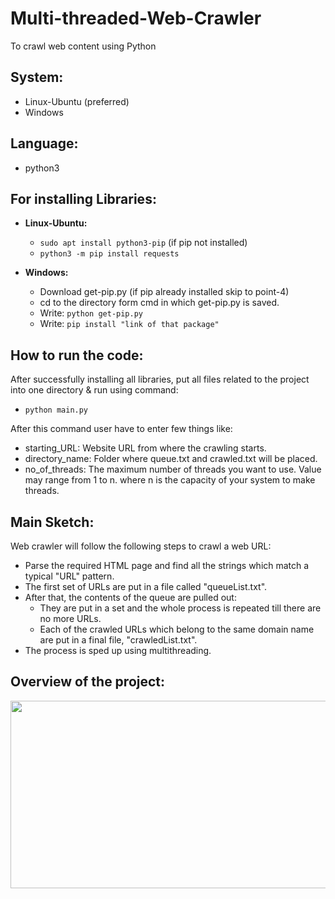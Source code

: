 # Multi-threaded-Web-Crawler
To crawl web content using Python

## System:
- Linux-Ubuntu (preferred)
- Windows

## Language:
- python3

## For installing Libraries: 
- **Linux-Ubuntu:**
  - `sudo apt install python3-pip`  (if pip not installed)
  - `python3 -m pip install requests`

- **Windows:**
  -	Download get-pip.py  (if pip already installed skip to point-4)
  -	cd to the directory form cmd in which get-pip.py is saved.
  -	Write: `python get-pip.py`
  -	Write: `pip install "link of that package"`

## How to run the code:
After successfully installing all libraries, put all files related to the project into one directory
& run using command:
- `python main.py` 

After this command user have to enter few things like:
-	starting_URL: Website URL from where the crawling starts.
-	directory_name: Folder where queue.txt and crawled.txt will be placed.
-	no_of_threads: The maximum number of threads you want to use. Value may range from 1 to n. where n is the capacity of your system to make threads.

## Main Sketch:
Web crawler will follow the following steps to crawl a 
web URL:
- Parse the required HTML page and find all the strings 
which match a typical "URL" pattern.
- The first set of URLs are put in a file called 
"queueList.txt".
- After that, the contents of the queue are pulled out:
  - They are put in a set and the whole process is 
  repeated till there are no more URLs.
  - Each of the crawled URLs which belong to 
  the same domain name are put in a final file, 
  "crawledList.txt".
- The process is sped up using multithreading.

## Overview of the project: 
<p align="center">
  <img src="https://user-images.githubusercontent.com/84318717/128780058-979d5589-0076-49d6-8762-d6161ab28477.png" width="550" height="300">
</p>

